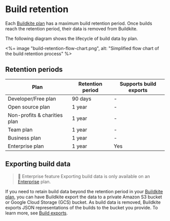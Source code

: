 # Build retention

Each [Buildkite plan](https://buildkite.com/pricing) has a maximum build retention period. Once builds reach the retention period, their data is removed from Buildkite.

The following diagram shows the lifecycle of build data by plan.

<%= image "build-retention-flow-chart.png", alt: "Simplified flow chart of the build retention process" %>

## Retention periods

<table width="100%">
  <thead>
    <tr>
      <th>Plan</th>
      <th>Retention period</th>
      <th>Supports build exports</th>
    </tr>
  </thead>
  <tbody>
    <tr>
      <td>Developer/Free plan</td>
      <td>90 days</td>
      <td>-</td>
    </tr>
    <tr>
    <tr>
      <td>Open source plan</td>
      <td>1 year</td>
      <td>-</td>
    </tr>
    <tr>
      <td>Non-profits & charities plan</td>
      <td>1 year</td>
      <td>-</td>
    </tr>
      <td>Team plan</td>
      <td>1 year</td>
      <td>-</td>
    </tr>
    <tr>
      <td>Business plan</td>
      <td>1 year</td>
      <td>-</td>
    </tr>
    <tr>
      <td>Enterprise plan</td>
      <td>1 year</td>
      <td>Yes</td>
    </tr>
  </tbody>
</table>

## Exporting build data

> 📘 Enterprise feature
> Exporting build data is only available on an [Enterprise](https://buildkite.com/pricing) plan.

If you need to retain build data beyond the retention period in your [Buildkite plan](https://buildkite.com/pricing), you can have Buildkite export the data to a private Amazon S3 bucket or Google Cloud Storage (GCS) bucket. As build data is removed, Buildkite exports JSON representations of the builds to the bucket you provide. To learn more, see [Build exports](/docs/pipelines/build-exports).
